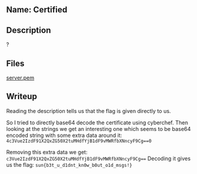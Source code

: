 ## Name: Certified

## Description
?
## Files
[server.pem](./server.pem)

## Writeup
Reading the description tells us that the flag is given directly to us.

So I tried to directly base64 decode the certificate using cyberchef. Then looking at the strings we get an interesting one which seems to be base64 encoded string with some extra data around it:
`4c3Vue2IzdF91X2QxZG50X2tuMHdfYjB1dF9vMWRfbXNncyF9Cg==0`

Removing this extra data we get: `c3Vue2IzdF91X2QxZG50X2tuMHdfYjB1dF9vMWRfbXNncyF9Cg==`
Decoding it gives us the flag:
`sun{b3t_u_d1dnt_kn0w_b0ut_o1d_msgs!}`



